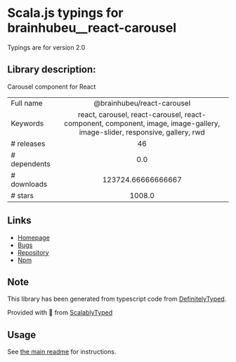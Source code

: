 
# Scala.js typings for brainhubeu__react-carousel

Typings are for version 2.0

## Library description:
Carousel component for React

|                    |                 |
| ------------------ | :-------------: |
| Full name          | @brainhubeu/react-carousel |
| Keywords           | react, carousel, react-carousel, react-component, component, image, image-gallery, image-slider, responsive, gallery, rwd |
| # releases         | 46 |
| # dependents       | 0.0 |
| # downloads        | 123724.66666666667 |
| # stars            | 1008.0 |

## Links
- [Homepage](https://github.com/brainhubeu/react-carousel#readme)
- [Bugs](https://github.com/brainhubeu/react-carousel/issues)
- [Repository](https://github.com/brainhubeu/react-carousel)
- [Npm](https://www.npmjs.com/package/%40brainhubeu%2Freact-carousel)
    


## Note
This library has been generated from typescript code from [DefinitelyTyped](https://definitelytyped.org).

Provided with :purple_heart: from [ScalablyTyped](https://github.com/oyvindberg/ScalablyTyped)

## Usage
See [the main readme](../../readme.md) for instructions.


